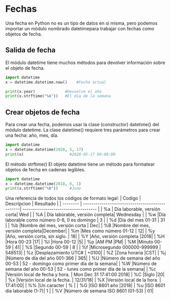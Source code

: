 # Fechas

Una fecha en Python no es un tipo de datos en sí misma, pero podemos importar un módulo nombrado datetimepara trabajar con fechas como objetos de fecha.

## Salida de fecha
El módulo datetime tiene muchos métodos para devolver información sobre el objeto de fecha.
```python
import datetime
x = datetime.datetime.now()    #Fecha actual

print(x.year)             #Devuelve el año
print(x.strftime("%A"))   #El dia de la semana
```
## Crear objetos de fecha
Para crear una fecha, podemos usar la clase (constructor) datetime() del módulo datetime.
La clase datetime() requiere tres parámetros para crear una fecha: año, mes, día.
```python
import datetime
x = datetime.datetime(2020, 5, 17)
print(x)					#2020-05-17 00:00:00
```
El método strftime()
El objeto datetime tiene un método para formatear objetos de fecha en cadenas legibles.
```python
import datetime
x = datetime.datetime(2018, 6, 1)
print(x.strftime("%B"))		#June
```
Una referencia de todos los códigos de formato legal:
| Codigo   | Descripcion                                    | Resultado                            |
| -------- | -----------------------------------------------| ------------------------------------ |
| %a       | Día laborable, versión corta| Wed |
| %A       | Día laborable, versión completa| Wednesday |
| %w	|Día laborable como número 0-6, 0 es domingo |  3 |
| %d	|Día del mes 01-31	|  31 |
| %b	|Nombre del mes, versión corta	|  Dec|
| %B	|Nombre del mes, versión completa|December|
| %m	|Mes como número 01-12	|  12|
| %y	|Año, versión corta, sin siglo.	| 18|
| %Y	|Año, versión completa	|2018|
| %H	|Hora 00-23	|17|
| %I	|Hora 00-12	|5|
| %p	|AM PM	|PM|
| %M	|Minuto 00-59	| 41|
| %S	|Segundo 00-59	| 8 |
| %f	|Microsegundo 000000-999999	| 548513|
| %z	|Desplazamiento UTC#	| +0100|
| %Z	|Zona horaria	|CST|
| %j	|Número de día del año 001-366	|  365|
| %U	|Número de semana del año 00-53	| 52 - domingo como primer día de la semana|
| %W	|Número de semana del año 00-53	| 52 - lunes como primer día de la semana|
| %c	|Versión local de fecha y hora.	| Mon Dec 31 17:41:00 2018|
| %C	|Siglo	|20|
| %x	|Versión local de la fecha.	| 12/31/18|
| %X	|Versión local de la hora.	| 17:41:00|
| %%	|Un caracter	| % |
| %G	|ISO 8601 año	|2018|
| %u	|ISO 8601 día laborable (1-7)| 1 |
| %V	|Número de semana ISO 8601 (01-53) | 01|
```